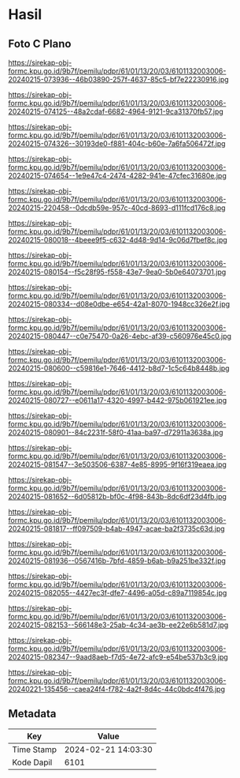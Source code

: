 # Hasil

## Foto C Plano

https://sirekap-obj-formc.kpu.go.id/9b7f/pemilu/pdpr/61/01/13/20/03/6101132003006-20240215-073936--46b03890-257f-4637-85c5-bf7e22230916.jpg

https://sirekap-obj-formc.kpu.go.id/9b7f/pemilu/pdpr/61/01/13/20/03/6101132003006-20240215-074125--48a2cdaf-6682-4964-9121-9ca31370fb57.jpg

https://sirekap-obj-formc.kpu.go.id/9b7f/pemilu/pdpr/61/01/13/20/03/6101132003006-20240215-074326--30193de0-f881-404c-b60e-7a6fa506472f.jpg

https://sirekap-obj-formc.kpu.go.id/9b7f/pemilu/pdpr/61/01/13/20/03/6101132003006-20240215-074654--1e9e47c4-2474-4282-941e-47cfec31680e.jpg

https://sirekap-obj-formc.kpu.go.id/9b7f/pemilu/pdpr/61/01/13/20/03/6101132003006-20240215-220458--0dcdb59e-957c-40cd-8693-d111fcd176c8.jpg

https://sirekap-obj-formc.kpu.go.id/9b7f/pemilu/pdpr/61/01/13/20/03/6101132003006-20240215-080018--4beee9f5-c632-4d48-9d14-9c06d7fbef8c.jpg

https://sirekap-obj-formc.kpu.go.id/9b7f/pemilu/pdpr/61/01/13/20/03/6101132003006-20240215-080154--f5c28f95-f558-43e7-9ea0-5b0e64073701.jpg

https://sirekap-obj-formc.kpu.go.id/9b7f/pemilu/pdpr/61/01/13/20/03/6101132003006-20240215-080334--d08e0dbe-e654-42a1-8070-1948cc326e2f.jpg

https://sirekap-obj-formc.kpu.go.id/9b7f/pemilu/pdpr/61/01/13/20/03/6101132003006-20240215-080447--c0e75470-0a26-4ebc-af39-c560976e45c0.jpg

https://sirekap-obj-formc.kpu.go.id/9b7f/pemilu/pdpr/61/01/13/20/03/6101132003006-20240215-080600--c59816e1-7646-4412-b8d7-1c5c64b8448b.jpg

https://sirekap-obj-formc.kpu.go.id/9b7f/pemilu/pdpr/61/01/13/20/03/6101132003006-20240215-080727--e0611a17-4320-4997-b442-975b061921ee.jpg

https://sirekap-obj-formc.kpu.go.id/9b7f/pemilu/pdpr/61/01/13/20/03/6101132003006-20240215-080901--84c2231f-58f0-41aa-ba97-d72911a3638a.jpg

https://sirekap-obj-formc.kpu.go.id/9b7f/pemilu/pdpr/61/01/13/20/03/6101132003006-20240215-081547--3e503506-6387-4e85-8995-9f16f319eaea.jpg

https://sirekap-obj-formc.kpu.go.id/9b7f/pemilu/pdpr/61/01/13/20/03/6101132003006-20240215-081652--6d05812b-bf0c-4f98-843b-8dc6df23d4fb.jpg

https://sirekap-obj-formc.kpu.go.id/9b7f/pemilu/pdpr/61/01/13/20/03/6101132003006-20240215-081817--ff097509-b4ab-4947-acae-ba2f3735c63d.jpg

https://sirekap-obj-formc.kpu.go.id/9b7f/pemilu/pdpr/61/01/13/20/03/6101132003006-20240215-081936--0567416b-7bfd-4859-b6ab-b9a251be332f.jpg

https://sirekap-obj-formc.kpu.go.id/9b7f/pemilu/pdpr/61/01/13/20/03/6101132003006-20240215-082055--4427ec3f-dfe7-4496-a05d-c89a7119854c.jpg

https://sirekap-obj-formc.kpu.go.id/9b7f/pemilu/pdpr/61/01/13/20/03/6101132003006-20240215-082153--566148e3-25ab-4c34-ae3b-ee22e6b581d7.jpg

https://sirekap-obj-formc.kpu.go.id/9b7f/pemilu/pdpr/61/01/13/20/03/6101132003006-20240215-082347--9aad8aeb-f7d5-4e72-afc9-e54be537b3c9.jpg

https://sirekap-obj-formc.kpu.go.id/9b7f/pemilu/pdpr/61/01/13/20/03/6101132003006-20240221-135456--caea24f4-f782-4a2f-8d4c-44c0bdc4f476.jpg


## Metadata

| Key        | Value               |
| ---------- | ------------------- |
| Time Stamp | 2024-02-21 14:03:30 |
| Kode Dapil | 6101                |



